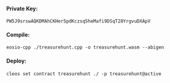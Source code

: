 #### Private Key:

    PW5J9srswAQKDMAhCKHer5pdKczsq5heMafi9DSqT28YrgvuDXApV

#### Compile:

    eosio-cpp ./treasurehunt.cpp -o treasurehunt.wasm --abigen

#### Deploy:

    cleos set contract treasurehunt ./ -p treasurehunt@active
